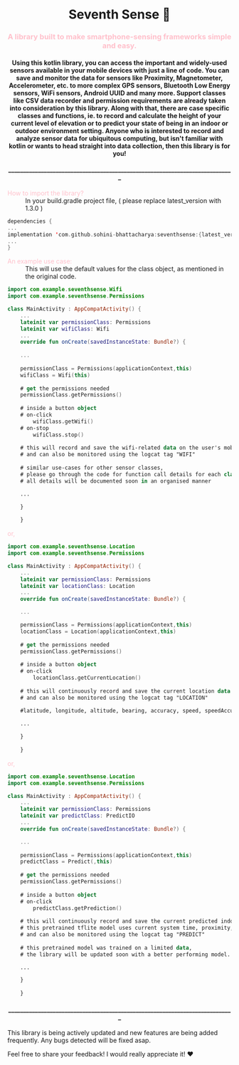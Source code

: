 
<h1 align="center">Seventh Sense 📱</h1>

<h3 align="center"><span style="color:#FFC0CB">A library built to make smartphone-sensing frameworks simple and easy.</span></h3>

<h4 align="center">
Using this kotlin library, you can access the important and widely-used sensors available in your mobile devices with just a line of code. You can save and monitor the data for sensors like Proximity, Magnetometer, Accelerometer, etc. to more complex GPS sensors, Bluetooth Low Energy sensors, WiFi sensors, Android UUID and many more. Support classes like CSV data recorder and permission requirements are already taken into consideration by this library.
Along with that, there are case specific classes and functions, ie. to record and calculate the height of your current level of elevation or to predict your state of being in an indoor or outdoor environment setting. Anyone who is interested to record and analyze sensor data for ubiquitous computing, but isn't familiar with kotlin or wants to head straight into data collection, then this library is for you!
</h4>

<h4 align="center">____________________________________________________________________________</h4>

<dl>
  <dt><span style="color:#FFC0CB">How to import the library?</span></dt>
    <dd>In your build.gradle project file, ( please replace latest_version with 1.3.0 )
</dd>
</dl>

``` kotlin
dependencies {
...
implementation 'com.github.sohini-bhattacharya:seventhsense:{latest_version}'
...
}
```


<dl>
  <dt><span style="color:#FFC0CB">An example use case:</span>
    <dd>This will use the default values for the class object, as mentioned in the original code.
</dd>
</dl>

```kotlin
import com.example.seventhsense.Wifi
import com.example.seventhsense.Permissions

class MainActivity : AppCompatActivity() {
    ...
    lateinit var permissionClass: Permissions
    lateinit var wifiClass: Wifi
    ...
    override fun onCreate(savedInstanceState: Bundle?) {
    
    ...
    
    permissionClass = Permissions(applicationContext,this)
    wifiClass = Wifi(this)
    
    # get the permissions needed
    permissionClass.getPermissions()
    
    # inside a button object
    # on-click
        wifiClass.getWifi()
    # on-stop
        wifiClass.stop()    
    
    # this will record and save the wifi-related data on the user's mobile device, 
    # and can also be monitored using the logcat tag "WIFI"
    
    # similar use-cases for other sensor classes,
    # please go through the code for function call details for each class
    # all details will be documented soon in an organised manner

    ...

    }
    
    }
```

<dl>
  <dt><span style="color:#FFC0CB">or,</span>
</dl>

```kotlin
import com.example.seventhsense.Location
import com.example.seventhsense.Permissions

class MainActivity : AppCompatActivity() {
    ...
    lateinit var permissionClass: Permissions
    lateinit var locationClass: Location
    ...
    override fun onCreate(savedInstanceState: Bundle?) {

    ...

    permissionClass = Permissions(applicationContext,this)
    locationClass = Location(applicationContext,this)
    
    # get the permissions needed
    permissionClass.getPermissions()
    
    # inside a button object
    # on-click
        locationClass.getCurrentLocation() 
    
    # this will continuously record and save the current location data of the user's mobile device, 
    # and can also be monitored using the logcat tag "LOCATION"
    
    #latitude, longitude, altitude, bearing, accuracy, speed, speedAccuracy

    ...

    }
    
    }
```

<dl>
  <dt><span style="color:#FFC0CB">or,</span>
</dl>

```kotlin
import com.example.seventhsense.Location
import com.example.seventhsense.Permissions

class MainActivity : AppCompatActivity() {
    ...
    lateinit var permissionClass: Permissions
    lateinit var predictClass: PredictIO
    ...
    override fun onCreate(savedInstanceState: Bundle?) {

    ...
    
    permissionClass = Permissions(applicationContext,this)
    predictClass = Predict(,this)
    
    # get the permissions needed
    permissionClass.getPermissions()
    
    # inside a button object
    # on-click
        predictClass.getPrediction() 
    
    # this will continuously record and save the current predicted indoor/outdoor class of the user's mobile device, 
    # this pretrained tflite model uses current system time, proximity, and light sensor data.
    # and can also be monitored using the logcat tag "PREDICT"
    
    # this pretrained model was trained on a limited data, 
    # the library will be updated soon with a better performing model.

    ...

    }
    
    }
```


<h4 align="center">____________________________________________________________________________</h4>


This library is being actively updated and new features are being added frequently. Any bugs detected will be fixed asap.

Feel free to share your feedback! I would really appreciate it! ❤️️

